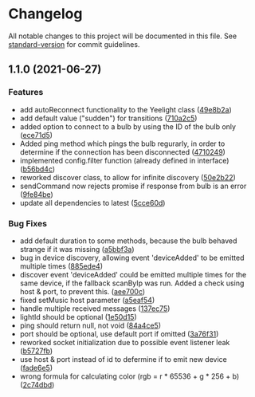 # Changelog

All notable changes to this project will be documented in this file. See [standard-version](https://github.com/conventional-changelog/standard-version) for commit guidelines.

## 1.1.0 (2021-06-27)


### Features

* add autoReconnect functionality to the Yeelight class ([49e8b2a](https://github.com/samuraitruong/yeelight/commit/49e8b2a94bce8466e12251826daab42cef7b03c0))
* add default value ("sudden") for transitions ([710a2c5](https://github.com/samuraitruong/yeelight/commit/710a2c51fd409fba20844d193e28a502cf3e0e0f))
* added option to connect to a bulb by using the ID of the bulb only ([ece71d5](https://github.com/samuraitruong/yeelight/commit/ece71d5c5c043644c054a7229e0617086ba24e00))
* Added ping method which pings the bulb regurarly, in order to determine if the connection has been disconnected ([4710249](https://github.com/samuraitruong/yeelight/commit/4710249b608d4a29be4ad1efd9bbfcea448303df))
* implemented config.filter function (already defined in interface) ([b56bd4c](https://github.com/samuraitruong/yeelight/commit/b56bd4ca74f0a87193116519146dd91e9ec91306))
* reworked discover class, to allow for infinite discovery ([50e2b22](https://github.com/samuraitruong/yeelight/commit/50e2b228289d2e923c5d95765ff0c87d52984bb1))
* sendCommand now rejects promise if response from bulb is an error ([9fe84be](https://github.com/samuraitruong/yeelight/commit/9fe84be6203c7f0e886982d329f406209e2f6d17))
* update all dependencies to latest ([5cce60d](https://github.com/samuraitruong/yeelight/commit/5cce60dde66a0ed29f3f193de1bc2a91ccd7aa9b))


### Bug Fixes

* add default duration to some methods, because the bulb behaved strange if it was missing ([a5bbf3a](https://github.com/samuraitruong/yeelight/commit/a5bbf3a83759ac596f03ae9c7e422abbcb14aff9))
* bug in device discovery, allowing event 'deviceAdded' to be emitted multiple times ([885ede4](https://github.com/samuraitruong/yeelight/commit/885ede465ba24ea708dd245df88f3b17bfe54427))
* discover event 'deviceAdded' could be emitted multiple times for the same device, if the fallback scanByIp was run. Added a check using host & port, to prevent this. ([aee700c](https://github.com/samuraitruong/yeelight/commit/aee700cc7f82665c5dfe3e7fe3bff2866942f85e))
* fixed setMusic host parameter ([a5eaf54](https://github.com/samuraitruong/yeelight/commit/a5eaf5408bb90a0fe218fa04450046d9d7932300))
* handle multiple received messages ([137ec75](https://github.com/samuraitruong/yeelight/commit/137ec75f5003171eb3367df05f3648fa1b9c3932))
* lightId should be optional ([1e50d15](https://github.com/samuraitruong/yeelight/commit/1e50d15dd48f73e4d30253e9d7ca1fccc5607394))
* ping should return null, not void ([84a4ce5](https://github.com/samuraitruong/yeelight/commit/84a4ce538337ec3ba84a78b9b10a180ad514beb4))
* port should be optional, use default port if omitted ([3a76f31](https://github.com/samuraitruong/yeelight/commit/3a76f31cc1846896b581ae0a0bebfa6bf3983cf6))
* reworked socket initialization due to possible event listener leak ([b5727fb](https://github.com/samuraitruong/yeelight/commit/b5727fb6e8d1f0469d408ee47a0f0c056da4e582))
* use host & port instead of id to defermine if to emit new device ([fade6e5](https://github.com/samuraitruong/yeelight/commit/fade6e5cca66dd607a7efb578050ea89219a6021))
* wrong formula for calculating color (rgb = r * 65536 + g * 256 + b) ([2c74dbd](https://github.com/samuraitruong/yeelight/commit/2c74dbd13c405f3af5e788618e1496a186697005))
